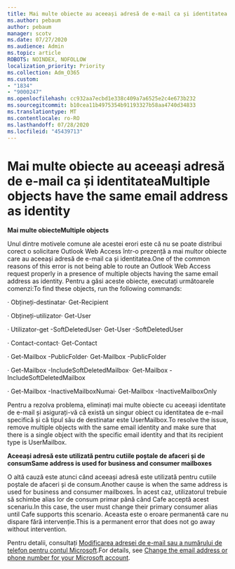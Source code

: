 ```yaml
---
title: Mai multe obiecte au aceeași adresă de e-mail ca și identitatea
ms.author: pebaum
author: pebaum
manager: scotv
ms.date: 07/27/2020
ms.audience: Admin
ms.topic: article
ROBOTS: NOINDEX, NOFOLLOW
localization_priority: Priority
ms.collection: Adm_O365
ms.custom:
- "1834"
- "9000247"
ms.openlocfilehash: cc932aa7ecbd1e338c409a7a6525e2c4e673b232
ms.sourcegitcommit: b10cea11b4975354b91193327b58aa4740d34833
ms.translationtype: MT
ms.contentlocale: ro-RO
ms.lasthandoff: 07/28/2020
ms.locfileid: "45439713"
---
```

# <a name="multiple-objects-have-the-same-email-address-as-identity"></a><span data-ttu-id="f2353-102">Mai multe obiecte au aceeași adresă de e-mail ca și identitatea</span><span class="sxs-lookup"><span data-stu-id="f2353-102">Multiple objects have the same email address as identity</span></span>

<span data-ttu-id="f2353-103">**Mai multe obiecte**</span><span class="sxs-lookup"><span data-stu-id="f2353-103">**Multiple objects**</span></span>

<span data-ttu-id="f2353-104">Unul dintre motivele comune ale acestei erori este că nu se poate distribui corect o solicitare Outlook Web Access într-o prezență a mai multor obiecte care au aceeași adresă de e-mail ca și identitatea.</span><span class="sxs-lookup"><span data-stu-id="f2353-104">One of the common reasons of this error is not being able to route an Outlook Web Access request properly in a presence of multiple objects having the same email address as identity.</span></span> <span data-ttu-id="f2353-105">Pentru a găsi aceste obiecte, executați următoarele comenzi:</span><span class="sxs-lookup"><span data-stu-id="f2353-105">To find these objects, run the following commands:</span></span>

<span data-ttu-id="f2353-106">· Obțineți-destinatar<email address></span><span class="sxs-lookup"><span data-stu-id="f2353-106">· Get-Recipient <email address></span></span>

<span data-ttu-id="f2353-107">· Obțineți-utilizator<email address></span><span class="sxs-lookup"><span data-stu-id="f2353-107">· Get-User <email address></span></span>

<span data-ttu-id="f2353-108">· Utilizator-get <email address> -SoftDeletedUser</span><span class="sxs-lookup"><span data-stu-id="f2353-108">· Get-User <email address> -SoftDeletedUser</span></span>

<span data-ttu-id="f2353-109">· Contact-contact<email address></span><span class="sxs-lookup"><span data-stu-id="f2353-109">· Get-Contact <email address></span></span>

<span data-ttu-id="f2353-110">· Get-Mailbox <email address> -PublicFolder</span><span class="sxs-lookup"><span data-stu-id="f2353-110">· Get-Mailbox <email address> -PublicFolder</span></span>

<span data-ttu-id="f2353-111">· Get-Mailbox <email address> -IncludeSoftDeletedMailbox</span><span class="sxs-lookup"><span data-stu-id="f2353-111">· Get-Mailbox <email address> -IncludeSoftDeletedMailbox</span></span>

<span data-ttu-id="f2353-112">· Get-Mailbox <email address> -InactiveMailboxNumai</span><span class="sxs-lookup"><span data-stu-id="f2353-112">· Get-Mailbox <email address> -InactiveMailboxOnly</span></span>

<span data-ttu-id="f2353-113">Pentru a rezolva problema, eliminați mai multe obiecte cu aceeași identitate de e-mail și asigurați-vă că există un singur obiect cu identitatea de e-mail specifică și că tipul său de destinatar este UserMailbox.</span><span class="sxs-lookup"><span data-stu-id="f2353-113">To resolve the issue, remove multiple objects with the same email identity and make sure that there is a single object with the specific email identity and that its recipient type is UserMailbox.</span></span>

<span data-ttu-id="f2353-114">**Aceeași adresă este utilizată pentru cutiile poștale de afaceri și de consum**</span><span class="sxs-lookup"><span data-stu-id="f2353-114">**Same address is used for business and consumer mailboxes**</span></span>

<span data-ttu-id="f2353-115">O altă cauză este atunci când aceeași adresă este utilizată pentru cutiile poștale de afaceri și de consum.</span><span class="sxs-lookup"><span data-stu-id="f2353-115">Another cause is when the same address is used for business and consumer mailboxes.</span></span> <span data-ttu-id="f2353-116">În acest caz, utilizatorul trebuie să schimbe alias lor de consum primar până când Cafe acceptă acest scenariu.</span><span class="sxs-lookup"><span data-stu-id="f2353-116">In this case, the user must change their primary consumer alias until Cafe supports this scenario.</span></span> <span data-ttu-id="f2353-117">Aceasta este o eroare permanentă care nu dispare fără intervenție.</span><span class="sxs-lookup"><span data-stu-id="f2353-117">This is a permanent error that does not go away without intervention.</span></span>

<span data-ttu-id="f2353-118">Pentru detalii, consultați [Modificarea adresei de e-mail sau a numărului de telefon pentru contul Microsoft](https://support.microsoft.com/help/11545/microsoft-account-rename-your-personal-account).</span><span class="sxs-lookup"><span data-stu-id="f2353-118">For details, see [Change the email address or phone number for your Microsoft account](https://support.microsoft.com/help/11545/microsoft-account-rename-your-personal-account).</span></span>